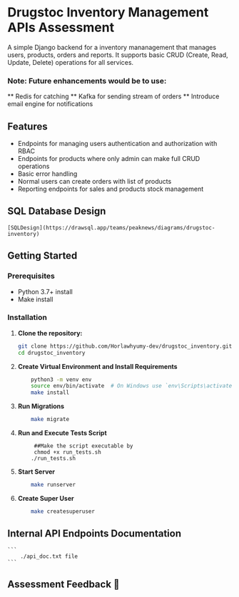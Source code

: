 # Drugstoc Inventory Management APIs Assessment

A simple Django backend for a inventory mananagement that manages users, products, orders and reports. It supports basic CRUD (Create, Read, Update, Delete) operations for all services.

### Note: Future enhancements would be to use:
** Redis for catching
** Kafka for sending stream of orders
** Introduce email engine for notifications

## Features

- Endpoints for managing users authentication and authorization with RBAC
- Endpoints for products where only admin can make full CRUD operations
- Basic error handling
- Normal users can create orders with list of products
- Reporting endpoints for sales and products stock management


## SQL Database Design

    [SQLDesign](https://drawsql.app/teams/peaknews/diagrams/drugstoc-inventory)

## Getting Started

### Prerequisites

- Python 3.7+ install
- Make install

### Installation

1. **Clone the repository:**

   ```bash
   git clone https://github.com/Horlawhyumy-dev/drugstoc_inventory.git
   cd drugstoc_inventory


2.  **Create Virtual Environment and Install Requirements**
    ```bash
        python3 -m venv env
        source env/bin/activate  # On Windows use `env\Scripts\activate`
        make install
    ```

3. **Run Migrations**
    ```bash
        make migrate
    ```

4. **Run and Execute Tests Script**

    ```
         ##Make the script executable by
         chmod +x run_tests.sh
        ./run_tests.sh
    ```

5. **Start Server**

    ```bash
        make runserver
    ```
6. **Create Super User**

    ```bash
        make createsuperuser
    ```

## Internal API Endpoints Documentation

    ```
        ./api_doc.txt file
    ```
## Assessment Feedback 🙏
